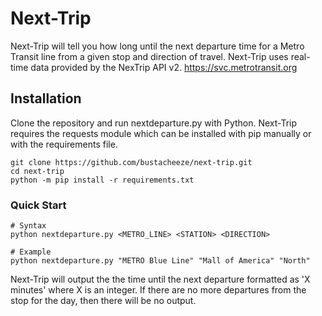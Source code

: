 # Next-Trip
Next-Trip will tell you how long until the next departure time for a Metro Transit line from a given stop and direction of travel. Next-Trip uses real-time data provided by the NexTrip API v2.
https://svc.metrotransit.org


## Installation
Clone the repository and run nextdeparture.py with Python. Next-Trip requires the requests module which can be installed with pip manually or with the requirements file.
```
git clone https://github.com/bustacheeze/next-trip.git
cd next-trip
python -m pip install -r requirements.txt
```

### Quick Start
```
# Syntax
python nextdeparture.py <METRO_LINE> <STATION> <DIRECTION>
    
# Example
python nextdeparture.py "METRO Blue Line" "Mall of America" "North"
```

Next-Trip will output the the time until the next departure formatted as 'X minutes' where X is an integer. If there are no more departures from the stop for the day, then there will be no output.
